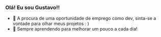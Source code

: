 ### Olá! Eu sou Gustavo!!
- 🔭 A procura de uma oportunidade de emprego como dev, sinta-se a vontade para olhar meus projetos : )
- 🌱 Sempre aprendendo para melhorar um pouco a cada dia!

